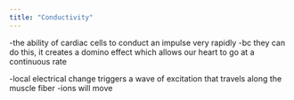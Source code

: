 ```yaml
---
title: "Conductivity"
---
```

-the ability of cardiac cells to conduct an impulse very rapidly
-bc they can do this, it creates a domino effect which allows our heart to go at a continuous rate

-local electrical change triggers a wave of excitation that travels along the muscle fiber
-ions will move

